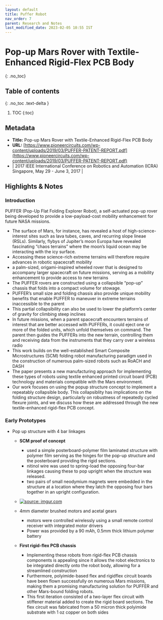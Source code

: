 ```yaml
---
layout: default
title: Puffer Robot
nav_order: 7
parent: Research and Notes
last_modified_date: 2023-02-05 10:55 IST 
---
```



# Pop-up Mars Rover with Textile-Enhanced Rigid-Flex PCB Body
{: .no_toc}

## Table of contents
{: .no_toc .text-delta }

1. TOC
{:toc}

## Metadata

- **Title:** Pop-up Mars Rover with Textile-Enhanced Rigid-Flex PCB Body
- **URL:** [https://www.pioneercircuits.com/wp-content/uploads/2019/03/PUFFER-PATENT-REPORT.pdf](https://www.pioneercircuits.com/wp-content/uploads/2019/03/PUFFER-PATENT-REPORT.pdf)
- | 2017 IEEE International Conference on Robotics and Automation (ICRA) Singapore, May 29 - June 3, 2017 |

## Highlights & Notes

### Introduction

PUFFER (Pop-Up Flat Folding Explorer Robot), a self-actuated pop-up rover being developed to provide a low-payload-cost mobility enhancement for future NASA missions.

- The surface of Mars, for instance, has revealed a host of high-science-interest sites such as lava tubes, caves, and recurring slope lineae (RSLs). Similarly, flybys of Jupiter’s moon Europa have revealed fascinating “chaos terrains” where the moon’s liquid ocean may be interacting with the icy surface.
- Accessing these science-rich extreme terrains will therefore require advances in robotic spacecraft mobility
- a palm-sized, origami-inspired wheeled rover that is designed to accompany larger spacecraft on future missions, serving as a mobility enhancement to provide access to new terrains
- The PUFFER rovers are constructed using a collapsible “pop-up” chassis that folds into a compact volume for stowage.
- PUFFER’s small size and folding chassis also provide unique mobility benefits that enable PUFFER to maneuver in extreme terrains inaccessible to the parent
- This partial collapsibility can also be used to lower the platform’s center of gravity for climbing steep inclines
- In future missions, when a parent spacecraft encounters terrains of interest that are better accessed with PUFFERs, it could eject one or more of the folded units, which unfold themselves on command. The parent then guides the PUFFERs into the new terrain, controlling them and receiving data from the instruments that they carry over a wireless radio
- This work builds on the well-established Smart Composite Microstructures (SCM) folding robot manufacturing paradigm used in the construction of numerous palm-sized robots such as RoACH and DASH 
- The paper presents a new manufacturing approach for implementing these types of robots using textile enhanced printed circuit board (PCB) technology and materials compatible with the Mars environment.
- Our work focuses on using the popup structure concept to implement a repeatably collapsible body. This collapsiblity has implications on the folding structure design, particularly on robustness of repeatedly cycled flexure joints, and we discuss how these are addressed through the new textile-enhanced rigid-flex PCB concept.

### Early Prototypes

- Pop up structure with 4 bar linkages 
    - **SCM proof of concept**
        - used a simple posterboard-polymer film laminated structure with polymer film serving as the hinges for the pop-up structure and the posterboard providing the rigid sections.
        - nitinol wire was used to spring-load the opposing four-bar linkages causing these to pop upright when the structure was released.
        - two pairs of small neodymium magnets were embedded in the structure at a location where they latch the opposing four bars together in an upright configuration.

	- <a href="https://imgur.com/1hi34Vv"><img src="https://i.imgur.com/1hi34Vv.png" title="source: imgur.com" /></a>

	- 4mm diameter brushed motors and acetal gears
        - motors were controlled wirelessly using a small remote control receiver with integrated motor drivers
        - Power was provided by a 90 mAh, 0.5mm thick lithium polymer battery

    - **First rigid-flex PCB chassis**
        - Implementing these robots from rigid-flex PCB chassis components is appealing since it allows the robot electronics to be integrated directly onto the robot body, allowing for a streamlined construction
        - Furthermore, polyimide-based flex and rigidflex circuit boards have been flown successfully on numerous Mars missions, making them a promising manufacturing solution for PUFFER and other Mars-bound folding robots.
        - This first iteration consisted of a two-layer flex circuit with stiffener material added to create the rigid board sections. The flex circuit was fabricated from a 50 micron thick polyimide substrate with 1 oz copper on both sides